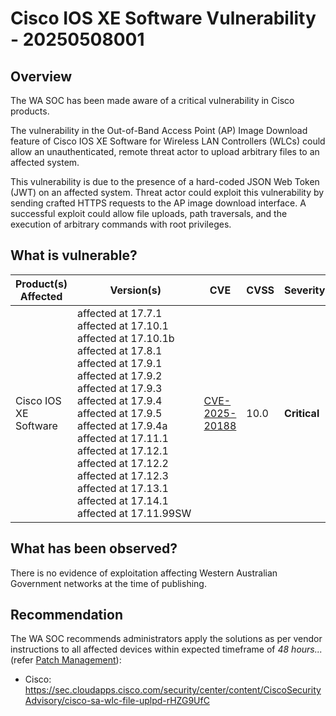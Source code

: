 # Cisco IOS XE Software Vulnerability - 20250508001

## Overview

The WA SOC has been made aware of a critical vulnerability in Cisco products.

The vulnerability in the Out-of-Band Access Point (AP) Image Download feature of Cisco IOS XE Software for Wireless LAN Controllers (WLCs) could allow an unauthenticated, remote threat actor to upload arbitrary files to an affected system.

This vulnerability is due to the presence of a hard-coded JSON Web Token (JWT) on an affected system. Threat actor could exploit this vulnerability by sending crafted HTTPS requests to the AP image download interface. A successful exploit could allow file uploads, path traversals, and the execution of arbitrary commands with root privileges.

## What is vulnerable?

| Product(s) Affected                                                                      | Version(s)                                                                                | CVE                                                                                                                                      | CVSS         | Severity                       |
| ---------------------------------------------------------------------------------------- | ----------------------------------------------------------------------------------------- | ---------------------------------------------------------------------------------------------------------------------------------------- | ------------ | ------------------------------ |
| Cisco IOS XE Software | affected at 17.7.1 <br> affected at 17.10.1 <br> affected at 17.10.1b <br> affected at 17.8.1 <br> affected at 17.9.1 <br> affected at 17.9.2 <br> affected at 17.9.3 <br>affected at 17.9.4<br> affected at 17.9.5  <br> affected at 17.9.4a <br> affected at 17.11.1 <br>affected at 17.12.1 <br> affected at 17.12.2  <br> affected at 17.12.3 <br> affected at 17.13.1 <br> affected at 17.14.1 <br>  affected at 17.11.99SW  <br> | [CVE-2025-20188](https://nvd.nist.gov/vuln/detail/CVE-2025-20188)| 10.0 |  **Critical** |

## What has been observed?

There is no evidence of exploitation affecting Western Australian Government networks at the time of publishing.

## Recommendation

The WA SOC recommends administrators apply the solutions as per vendor instructions to all affected devices within expected timeframe of *48 hours...* (refer [Patch Management](../guidelines/patch-management.md)):

- Cisco: <https://sec.cloudapps.cisco.com/security/center/content/CiscoSecurityAdvisory/cisco-sa-wlc-file-uplpd-rHZG9UfC>
